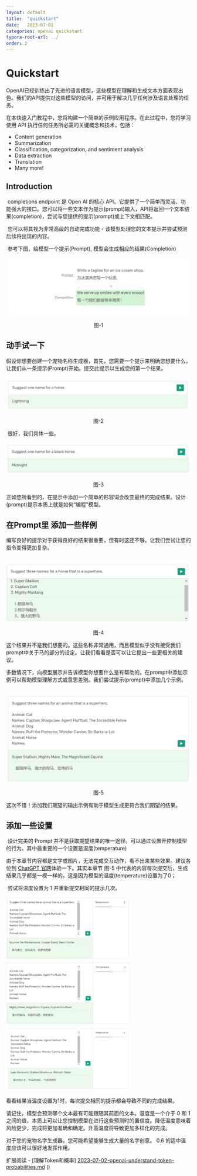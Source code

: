 ```yaml
---
layout: default
title:  "quickstart"
date:   2023-07-01
categories: openai quickstart	
typora-root-url: ../
order: 2
---
```


# Quickstart

​	OpenAI已经训练出了先进的语言模型，这些模型在理解和生成文本方面表现出色。我们的API提供对这些模型的访问，并可用于解决几乎任何涉及语言处理的任务。

​	在本快速入门教程中，您将构建一个简单的示例应用程序。在此过程中，您将学习使用 API 执行任何任务所必需的关键概念和技术，包括：

- Content generation
- Summarization
- Classification, categorization, and sentiment analysis
- Data extraction
- Translation
- Many more!

## Introduction

​	completions endpoint 是 Open AI 的核心 API。它提供了一个简单而灵活、功能强大的接口。您可以将一些文本作为提示(prompt)输入，API将返回一个文本结果(completion)，尝试与您提供的提示(prompt)或上下文相匹配。

​	您可以将其视为非常高级的自动完成功能 - 该模型处理您的文本提示并尝试预测后续将出现的内容。

​	参考下图，给模型一个提示(Prompt), 模型会生成相应的结果(Completion)

![img](/assets/images/quick-start-1.png "图-1")

<center>图-1</center>

## 动手试一下

​	假设你想要创建一个宠物名称生成器，首先，您需要一个提示来明确您想要什么。让我们从一条提示(Prompt)开始。提交此提示以生成您的第一个结果。

![prompt](/assets/images/quick-start-2.png)	

<center>图-2</center>

​	很好，我们具体一些。

![prompt2](/assets/images/quick-start-3.png)

<center>图-3</center>	

​	正如您所看到的，在提示中添加一个简单的形容词会改变最终的完成结果。设计(prompt)提示本质上就是如何“编程”模型。

## 在Prompt里 添加一些样例

​	编写良好的提示对于获得良好的结果很重要，但有时这还不够。让我们尝试让您的指令变得更加复杂。

​	![start4](/assets/images/quick-start-4.png)

<center>图-4</center>

​	这个结果并不是我们想要的。这些名称非常通用，而且模型似乎没有接受我们prompt中关于马的部分的设定。让我们看看是否可以让它提出一些更相关的建议。

​	多数情况下，向模型展示并告诉模型你想要什么是有帮助的。在prompt中添加示例可以帮助模型理解方式或意思差别。我们尝试提示(prompt)中添加几个示例。

​	![start5](/assets/images/quick-start-5.png)

<center>图-5</center>	

​	这次不错！添加我们期望的输出示例有助于模型生成更符合我们期望的结果。

## 添加一些设置

​	设计完美的 Prompt 并不是获取期望结果的唯一途径。可以通过设置开控制模型的行为。其中最重要的一个设置是温度(temperature)

​	由于本章节内容都是文字或图片，无法完成交互动作，看不出来某些效果。建议各位到 [ChatGPT 官网](https://platform.openai.com/docs/quickstart/adjust-your-settings)体验一下。其实本章节 图-5 中代表的内容每次提交后，生成结果几乎都是一模一样的。这是因为模型的温度(temperature)设置为了0；

​	尝试将温度设置为 1 并重新提交相同的提示几次。

<img src="/assets/images/quick-start-6.png" alt="6-1" style="zoom:33%;" />

<img src="/assets/images/quick-start-6-1.png" style="zoom:33%;" />

<img src="/assets/images/quick-start-6-2.png" style="zoom:33%;" />

看看结果当温度设置为1时，每次提交相同的提示都会导致不同的完成结果。

请记住，模型会预测哪个文本最有可能跟随其前面的文本。温度是一个介于 0 和 1 之间的值，本质上可以让您控制模型在进行这些预测时的置信度。降低温度意味着风险更少，完成将更加准确和确定。升高温度将导致更加多样化的完成。

对于您的宠物名字生成器，您可能希望能够生成大量的名字创意。 0.6 的适中温度应该可以很好地发挥作用。



扩展阅读 - [理解Token和概率] [2023-07-02-openai-understand-token-probabilities.md](2023-07-02-openai-understand-token-probabilities.md) ()